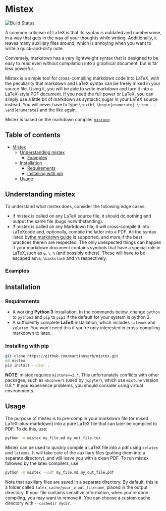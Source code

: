 # Mistex

[![Build Status](https://travis-ci.com/martinosorb/mistex.svg?branch=master)](https://travis-ci.com/martinosorb/mistex)

A common criticism of LaTeX is that its syntax is outdated and cumbersome, in a way that gets in the way of your thoughts while writing. Additionally, it leaves many auxiliary files around, which is annoying when you want to write a quick-and-dirty note.

Conversely, markdown has a very lightweight syntax that is designed to be easy to read even without compilation into a graphical document, but is far less powerful.

Mistex is a simple tool for cross-compiling markdown code into LaTeX, with the peculiarity that markdown and LaTeX syntax can be freely mixed in your source file. Using it, you will be able to write markdown and turn it into a LaTeX-style PDF document. If you need the full power or LaTeX, you can simply use a little bit of markdown as syntactic sugar in your LaTeX source instead. You will never have to type `\textbf`, `\begin{enumerate} \item ... \end{enumerate}` and the like again.

Mistex is based on the markdown compiler [`mistune`](https://github.com/lepture/mistune/).

## Table of contents

- [Mistex](#mistex)
  * [Understanding mistex](#understanding-mistex)
    + [Examples](#examples)
  * [Installation](#installation)
    + [Requirements](#requirements)
    + [Installing with pip](#installing-with-pip)
  * [Usage](#usage)

## Understanding mistex

To understand what mistex does, consider the following edge cases:
- If mistex is called on any LaTeX source file, it should do nothing and output the same file (bugs notwithstanding).
- If mistex is called on any Markdown file, it will cross-compile it into LaTeXcode and, optionally, compile the latter into a PDF. All the syntax listed by[the markdown guide](https://www.markdownguide.org/basic-syntax) is supported, and more,if the best practices therein are respected. The only unexpected things can happen if your markdown document contains symbols that have a special role in LaTeX,such as `&`, `\`, `%` (and possibly others). These will have to be escaped as`\&`, `\backslash` and `\%` respectively.

### Examples

## Installation

### Requirements
- A working **Python 3** installation. In the commands below, change `python` to `python3` and `pip` to `pip3` if the default for your system is python 2.
- A sufficiently complete **LaTeX** installation, which includes `latexmk` and `xelatex`. You won't need this if you're only interested in cross-compiling markdown to latex.

### Installing with pip
```bash
git clone https://github.com/martinosorb/mistex.git
cd mistex
pip install --user .
```

**NOTE**: mistex requires `mistune>=2.*`. This unfortunately conflicts with other packages, such as `nbconvert` (used by `jupyter`), which use `mistune` version 0.8.*. If you experience problems, you should consider using virtual environments.

## Usage

The purpose of mistex is to pre-compile your markdown file (or mixed LaTeX-plus-markdown) into a pure LaTeX file that can later be compiled to PDF. To do this, use:
```bash
python -m mistex my_file.md my_out_file.tex
```

Mistex can be used to quickly compile a LaTeX file into a pdf using `xelatex` and `latexmk`.
It will take care of the auxiliary files (putting them into a separate directory), and will leave you with a clean PDF.
To run mistex followed by the latex compilers, use
```bash
python -m mistex --pdf my_file.md my_out_file.pdf
```

Note that auxiliary files are saved in a separate directory. By default, this
is a folder called `latex_cache/your_input_filename`, placed in the output directory.
If your file contains sensitive information, when you're done compiling, you may want to remove it. You can choose a custom cache directory with `--cachedir mydir`.
